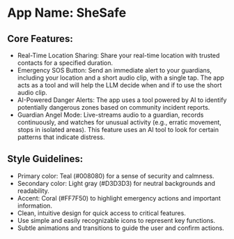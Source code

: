 # **App Name**: SheSafe

## Core Features:

- Real-Time Location Sharing: Share your real-time location with trusted contacts for a specified duration.
- Emergency SOS Button: Send an immediate alert to your guardians, including your location and a short audio clip, with a single tap. The app acts as a tool and will help the LLM decide when and if to use the short audio clip.
- AI-Powered Danger Alerts: The app uses a tool powered by AI to identify potentially dangerous zones based on community incident reports.
- Guardian Angel Mode: Live-streams audio to a guardian, records continuously, and watches for unusual activity (e.g., erratic movement, stops in isolated areas). This feature uses an AI tool to look for certain patterns that indicate distress.

## Style Guidelines:

- Primary color: Teal (#008080) for a sense of security and calmness.
- Secondary color: Light gray (#D3D3D3) for neutral backgrounds and readability.
- Accent: Coral (#FF7F50) to highlight emergency actions and important information.
- Clean, intuitive design for quick access to critical features.
- Use simple and easily recognizable icons to represent key functions.
- Subtle animations and transitions to guide the user and confirm actions.